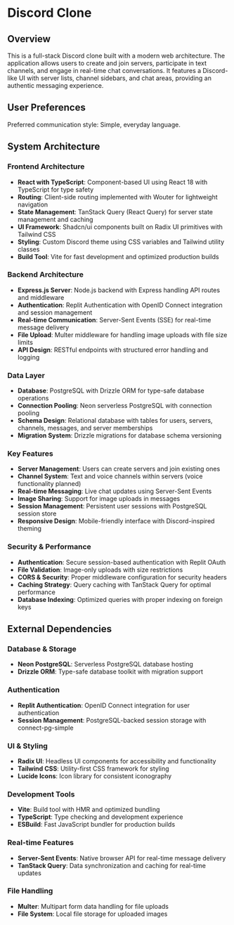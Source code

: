 # Discord Clone

## Overview

This is a full-stack Discord clone built with a modern web architecture. The application allows users to create and join servers, participate in text channels, and engage in real-time chat conversations. It features a Discord-like UI with server lists, channel sidebars, and chat areas, providing an authentic messaging experience.

## User Preferences

Preferred communication style: Simple, everyday language.

## System Architecture

### Frontend Architecture
- **React with TypeScript**: Component-based UI using React 18 with TypeScript for type safety
- **Routing**: Client-side routing implemented with Wouter for lightweight navigation
- **State Management**: TanStack Query (React Query) for server state management and caching
- **UI Framework**: Shadcn/ui components built on Radix UI primitives with Tailwind CSS
- **Styling**: Custom Discord theme using CSS variables and Tailwind utility classes
- **Build Tool**: Vite for fast development and optimized production builds

### Backend Architecture
- **Express.js Server**: Node.js backend with Express handling API routes and middleware
- **Authentication**: Replit Authentication with OpenID Connect integration and session management
- **Real-time Communication**: Server-Sent Events (SSE) for real-time message delivery
- **File Upload**: Multer middleware for handling image uploads with file size limits
- **API Design**: RESTful endpoints with structured error handling and logging

### Data Layer
- **Database**: PostgreSQL with Drizzle ORM for type-safe database operations
- **Connection Pooling**: Neon serverless PostgreSQL with connection pooling
- **Schema Design**: Relational database with tables for users, servers, channels, messages, and server memberships
- **Migration System**: Drizzle migrations for database schema versioning

### Key Features
- **Server Management**: Users can create servers and join existing ones
- **Channel System**: Text and voice channels within servers (voice functionality planned)
- **Real-time Messaging**: Live chat updates using Server-Sent Events
- **Image Sharing**: Support for image uploads in messages
- **Session Management**: Persistent user sessions with PostgreSQL session store
- **Responsive Design**: Mobile-friendly interface with Discord-inspired theming

### Security & Performance
- **Authentication**: Secure session-based authentication with Replit OAuth
- **File Validation**: Image-only uploads with size restrictions
- **CORS & Security**: Proper middleware configuration for security headers
- **Caching Strategy**: Query caching with TanStack Query for optimal performance
- **Database Indexing**: Optimized queries with proper indexing on foreign keys

## External Dependencies

### Database & Storage
- **Neon PostgreSQL**: Serverless PostgreSQL database hosting
- **Drizzle ORM**: Type-safe database toolkit with migration support

### Authentication
- **Replit Authentication**: OpenID Connect integration for user authentication
- **Session Management**: PostgreSQL-backed session storage with connect-pg-simple

### UI & Styling
- **Radix UI**: Headless UI components for accessibility and functionality
- **Tailwind CSS**: Utility-first CSS framework for styling
- **Lucide Icons**: Icon library for consistent iconography

### Development Tools
- **Vite**: Build tool with HMR and optimized bundling
- **TypeScript**: Type checking and development experience
- **ESBuild**: Fast JavaScript bundler for production builds

### Real-time Features
- **Server-Sent Events**: Native browser API for real-time message delivery
- **TanStack Query**: Data synchronization and caching for real-time updates

### File Handling
- **Multer**: Multipart form data handling for file uploads
- **File System**: Local file storage for uploaded images
